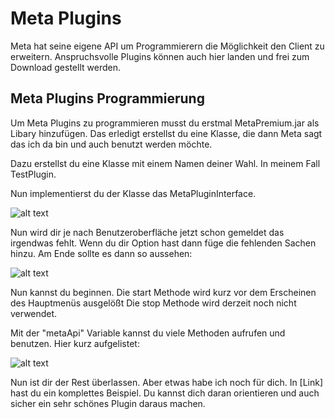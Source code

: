 # Meta Plugins

Meta hat seine eigene API um Programmierern die Möglichkeit den Client zu erweitern.
Anspruchsvolle Plugins können auch hier landen und frei zum Download gestellt werden.

## Meta Plugins Programmierung

Um Meta Plugins zu programmieren musst du erstmal MetaPremium.jar als Libary hinzufügen.
Das erledigt erstellst du eine Klasse, die dann Meta sagt das ich da bin und auch benutzt werden möchte.

Dazu erstellst du eine Klasse mit einem Namen deiner Wahl.
In meinem Fall TestPlugin.

Nun implementierst du der Klasse das MetaPluginInterface.

![alt text](http://metaclient.net/InterfacePic.png)

Nun wird dir je nach Benutzeroberfläche jetzt schon gemeldet das irgendwas fehlt.
Wenn du dir Option hast dann füge die fehlenden Sachen hinzu.
Am Ende sollte es dann so aussehen:

![alt text](http://metaclient.net/FullClass.png)

Nun kannst du beginnen.
Die start Methode wird kurz vor dem Erscheinen des Hauptmenüs ausgelößt
Die stop Methode wird derzeit noch nicht verwendet.

Mit der "metaApi" Variable kannst du viele Methoden aufrufen und benutzen.
Hier kurz aufgelistet:

![alt text](http://metaclient.net/interfaceMethods.png)

Nun ist dir der Rest überlassen.
Aber etwas habe ich noch für dich.
In [Link] hast du ein komplettes Beispiel.
Du kannst dich daran orientieren und auch sicher ein sehr schönes Plugin daraus machen.
